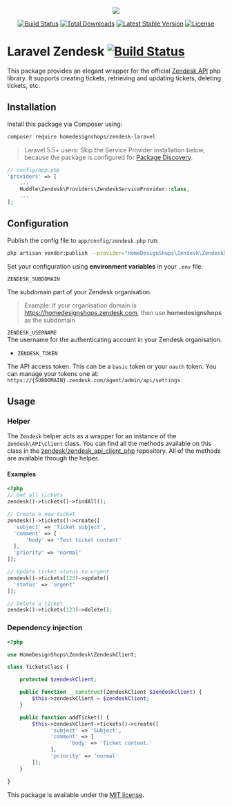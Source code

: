 <p align="center"><img src="https://www.feedbackcompany.com/samenvoordeel/img/logo/thumbnail/logo-thefeedbackcompany.png"></p>
<p align="center">
<a href="https://travis-ci.org/homedesignshops/laravel-zendesk"><img src="https://travis-ci.org/laravel/framework.svg" alt="Build Status"></a>
<a href="https://packagist.org/packages/homedesignshops/laravel-zendesk"><img src="https://poser.pugx.org/homedesignshops/laravel-zendesk/d/total.svg" alt="Total Downloads"></a>
<a href="https://packagist.org/packages/homedesignshops/laravel-zendesk"><img src="https://poser.pugx.org/homedesignshops/laravel-zendesk/v/stable.svg" alt="Latest Stable Version"></a>
<a href="https://packagist.org/packages/homedesignshops/laravel-zendesk"><img src="https://poser.pugx.org/homedesignshops/laravel-zendesk/license.svg" alt="License"></a>
</p>

# Laravel Zendesk [![Build Status](https://travis-ci.com/homedesignshops/laravel-zendesk.svg?branch=master)](https://travis-ci.com/homedesignshops/laravel-zendesk)

This package provides an elegant wrapper for the official [Zendesk API](https://github.com/zendesk/zendesk_api_client_php) php library. It supports creating tickets, retrieving and updating tickets, deleting tickets, etc.

## Installation

Install this package via Composer using:

```bash
composer require homedesignshops/zendesk-laravel
```

> Laravel 5.5+ users: Skip the Service Provider installation below, because the package is configured for [Package Discovery](https://laravel.com/docs/5.7/packages#package-discovery).

```php
// config/app.php
'providers' => [
    ...
    Huddle\Zendesk\Providers\ZendeskServiceProvider::class,
    ...
];
```

## Configuration

Publish the config file to `app/config/zendesk.php` run:

```bash
php artisan vendor:publish --provider="HomeDesignShops\Zendesk\ZendeskServiceProvider"
```

Set your configuration using **environment variables** in your `.env` file:

`ZENDESK_SUBDOMAIN`

The subdomain part of your Zendesk organisation.

> Example: If your organisation domain is https://homedesignshops.zendesk.com, then use **homedesignshops** as the subdomain

`ZENDESK_USERNAME`\
The username for the authenticating account in your Zendesk organisation.

- `ZENDESK_TOKEN`

The API access token. This can be a `basic` token or your `oauth` token. You can manage your tokens one at: `https://{SUBDOMAIN}.zendesk.com/agent/admin/api/settings`

## Usage

### Helper

The `Zendesk` helper acts as a wrapper for an instance of the `Zendesk\API\Client` class. 
You can find all the methods available on this class in the 
[zendesk/zendesk_api_client_php](https://github.com/zendesk/zendesk_api_client_php#usage) repository. All of the methods 
are available through the helper.

#### Examples

```php
<?php
// Get all tickets
zendesk()->tickets()->findAll();

// Create a new ticket
zendesk()->tickets()->create([
  'subject' => 'Ticket subject',
  'comment' => [
      'body' => 'Test ticket content'
  ],
  'priority' => 'normal'
]);

// Update ticket status to urgent
zendesk()->tickets(123)->update([
  'status' => 'urgent'
]);

// Delete a ticket
zendesk()->tickets(123)->delete();
```

### Dependency injection

```php
<?php

use HomeDesignShops\Zendesk\ZendeskClient;

class TicketsClass {

    protected $zendeskClient;

    public function __construct(ZendeskClient $zendeskClient) {
        $this->zendeskClient = $zendeskClient;
    }

    public function addTicket() {
        $this->zendeskClient->tickets()->create([
              'subject' => 'Subject',
              'comment' => [
                    'body' => 'Ticket content.'
              ],
              'priority' => 'normal'
        ]);
    }

}
```

This package is available under the [MIT license](http://opensource.org/licenses/MIT).